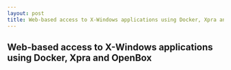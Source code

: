 ```yaml
---
layout: post
title: Web-based access to X-Windows applications using Docker, Xpra and OpenBox
---
```

## Web-based access to X-Windows applications using Docker, Xpra and OpenBox 
